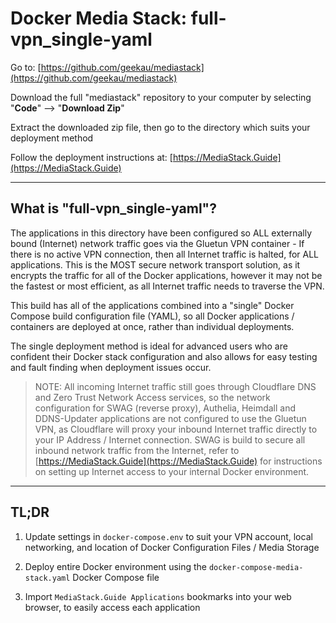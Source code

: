# Docker Media Stack: full-vpn_single-yaml

Go to: [https://github.com/geekau/mediastack](https://github.com/geekau/mediastack)

Download the full "mediastack" repository to your computer by selecting "**Code**" --> "**Download Zip**"

Extract the downloaded zip file, then go to the directory which suits your deployment method

Follow the deployment instructions at: [https://MediaStack.Guide](https://MediaStack.Guide)

---

## What is "full-vpn_single-yaml"?

The applications in this directory have been configured so ALL externally bound (Internet) network traffic goes via the Gluetun VPN container - If there is no active VPN connection, then all Internet traffic is halted, for ALL applications. This is the MOST secure network transport solution, as it encrypts the traffic for all of the Docker applications, however it may not be the fastest or most efficient, as all Internet traffic needs to traverse the VPN.

This build has all of the applications combined into a "single" Docker Compose build configuration file (YAML), so all Docker applications / containers are deployed at once, rather than individual deployments.

The single deployment method is ideal for advanced users who are confident their Docker stack configuration  and also allows for easy testing and fault finding when deployment issues occur.

> NOTE: All incoming Internet traffic still goes through Cloudflare DNS and Zero Trust Network Access services, so the network configuration for SWAG (reverse proxy), Authelia, Heimdall and DDNS-Updater applications are not configured to use the Gluetun VPN, as Cloudflare will proxy your inbound Internet traffic directly to your IP Address / Internet connection. SWAG is build to secure all inbound network traffic from the Internet, refer to [https://MediaStack.Guide](https://MediaStack.Guide) for instructions on setting up Internet access to your internal Docker environment.

---

## TL;DR

1. Update settings in `docker-compose.env` to suit your VPN account, local networking, and location of Docker Configuration Files / Media Storage

2. Deploy entire Docker environment using the `docker-compose-media-stack.yaml` Docker Compose file

3. Import `MediaStack.Guide Applications` bookmarks into your web browser, to easily access each application
